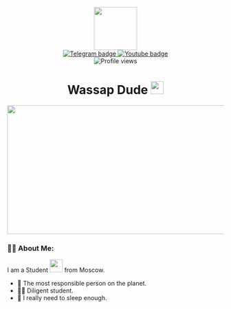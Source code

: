 <div id="header" align="center">
  <img src="https://media.giphy.com/media/yzCqWiC3ADAKA/giphy-downsized.gif" width="100"/>
</div>

<div id="badges" align="center">
   <a href="https://t.me/leo_nvd">
  <img src="https://img.shields.io/badge/Telegram-grey?logo=Telegram&logoColor=black&style=plastic" alt="Telegram badge"/>
   <a>
  <a href="https://www.youtube.com/channel/UC-lHJZR3Gqxm24_Vd_AJ5Yw">
   <img src="https://img.shields.io/badge/YouTube-grey?logo=youtube&logoColor=white&style=plastic " alt="Youtube badge"/>
  <a>
</div>

<div id="viewprof" align="center">
  <img src="https://komarev.com/ghpvc/?username=Leonvd1&style=plastic&color=blue" alt="Profile views"/>
</div>

<div id="heythere" align="center">
  <h1>
  Wassap Dude
  <img src="https://media.giphy.com/media/sr8jYZVVsCmxddga8w/giphy.gif" width="30px"/>
</h1>
</div>

<div align="center">
  <img src="https://media.giphy.com/media/SWoSkN6DxTszqIKEqv/giphy.gif" width="600" height="300"/>
</div>

### :man_technologist: About Me:
I am a Student <img src="https://media.giphy.com/media/WUlplcMpOCEmTGBtBW/giphy.gif" width="30"> from Moscow.
- :1st_place_medal: The most responsible person on the planet.
- :man_student: Diligent student.
- :sleeping_bed: I really need to sleep enough.
